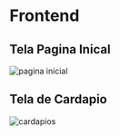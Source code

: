 # Frontend
## Tela Pagina Inical
![pagina inicial](https://user-images.githubusercontent.com/37156004/90200699-0fa97300-ddaf-11ea-94ef-0281ebe212f4.png)

## Tela de Cardapio
![cardapios](https://user-images.githubusercontent.com/37156004/90200875-a37b3f00-ddaf-11ea-8c6c-59691804df31.png)
